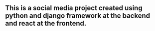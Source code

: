 ## This is a social media project created using python and django framework at the backend and react at the frontend.
